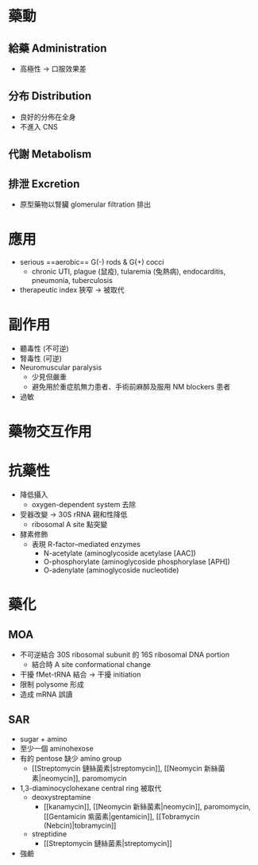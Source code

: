 # 藥動
## 給藥 Administration
- 高極性 $\rightarrow$ 口服效果差
## 分布 Distribution
- 良好的分佈在全身
- 不進入 CNS
## 代謝 Metabolism
## 排泄 Excretion
- 原型藥物以腎臟 glomerular filtration 排出
# 應用
- serious ==aerobic== G(-) rods & G(+) cocci
	- chronic UTI, plague (鼠疫), tularemia (兔熱病), endocarditis, pneumonia, tuberculosis
- therapeutic index 狹窄 $\rightarrow$ 被取代
# 副作用
- 聽毒性 (不可逆)
- 腎毒性 (可逆)
- Neuromuscular paralysis
	- 少見但嚴重
	- 避免用於重症肌無力患者、手術前麻醉及服用 NM blockers 患者
- 過敏
# 藥物交互作用
# 抗藥性
- 降低攝入
	- oxygen-dependent system 去除
- 受器改變 $\rightarrow$ 30S rRNA 親和性降低
	- ribosomal A site 點突變
- 酵素修飾
	- 表現 R-factor–mediated enzymes 
		- N-acetylate (aminoglycoside acetylase \[AAC])
		- O-phosphorylate (aminoglycoside phosphorylase \[APH])
		- O-adenylate (aminoglycoside nucleotide)
# 藥化
## MOA
- 不可逆結合 30S ribosomal subunit 的 16S ribosomal DNA portion 
	- 結合時 A site conformational change
- 干擾 fMet-tRNA 結合 $\rightarrow$ 干擾 initiation
- 限制 polysome 形成
- 造成 mRNA 誤讀
## SAR
- sugar + amino
- 至少一個 aminohexose
- 有的 pentose 缺少 amino group
	- [[Streptomycin 鏈絲菌素|streptomycin]], [[Neomycin 新絲菌素|neomycin]], paromomycin
- 1,3-diaminocyclohexane central ring 被取代
	- deoxystreptamine
		- [[kanamycin]], [[Neomycin 新絲菌素|neomycin]], paromomycin, [[Gentamicin 紫菌素|gentamicin]], [[Tobramycin (Nebcin)|tobramycin]]
	- streptidine
		- [[Streptomycin 鏈絲菌素|streptomycin]]
- 強鹼

